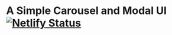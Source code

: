 # A Simple Carousel and Modal UI [![Netlify Status](https://api.netlify.com/api/v1/badges/ed5ed4fe-bcd4-4a8b-b533-d3df9fe09b41/deploy-status)](https://app.netlify.com/sites/card-carousel-ui/deploys) 